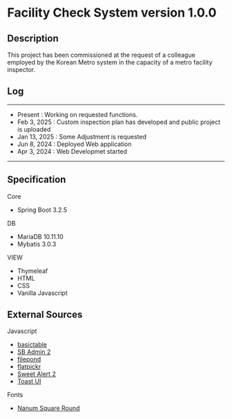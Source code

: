 # Facility Check System version 1.0.0
## Description
This project has been commissioned at the request of a colleague employed by the Korean Metro system in the capacity of a metro facility inspector.

## Log
---
- Present : Working on requested functions.
- Feb 3, 2025 : Custom inspection plan has developed and public project is uploaded
- Jan 13, 2025 : Some Adjustment is requested
- Jun 8, 2024 : Deployed Web application
- Apr 3, 2024 : Web Developmet started 
---
## Specification
Core
- Spring Boot 3.2.5

DB
- MariaDB 10.11.10
- Mybatis 3.0.3

VIEW
- Thymeleaf
- HTML
- CSS
- Vanilla Javascript

## External Sources

Javascript
- [basictable](https://github.com/jerrylow/basictable.git)
- [SB Admin 2](https://github.com/StartBootstrap/startbootstrap-sb-admin-2.git)
- [filepond](https://pqina.nl/filepond/)
- [flatpickr](https://flatpickr.js.org/)
- [Sweet Alert 2](https://sweetalert2.github.io/)
- [Toast UI](https://ui.toast.com/)

Fonts
- [Nanum Square Round](https://hangeul.naver.com/font)

